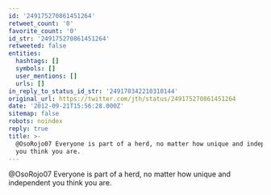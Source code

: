 ```yaml
---
id: '249175270861451264'
retweet_count: '0'
favorite_count: '0'
id_str: '249175270861451264'
retweeted: false
entities:
  hashtags: []
  symbols: []
  user_mentions: []
  urls: []
in_reply_to_status_id_str: '249170342210310144'
original_url: https://twitter.com/jth/status/249175270861451264
date: '2012-09-21T15:56:28.000Z'
sitemap: false
robots: noindex
reply: true
title: >-
  @OsoRojo07 Everyone is part of a herd, no matter how unique and independent
  you think you are.
---
```


@OsoRojo07 Everyone is part of a herd, no matter how unique and independent you think you are.
